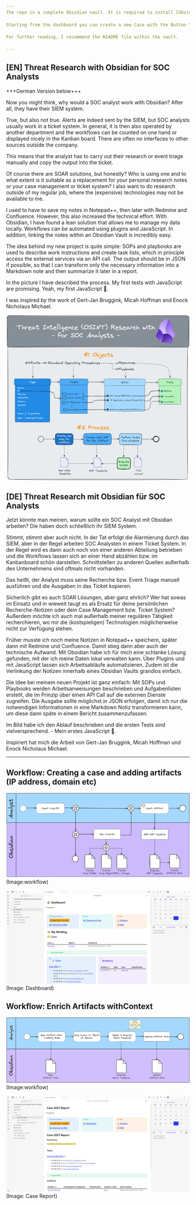 ```yaml
---
The repo is a complete Obsidian vault. It is required to install [Obsidian](https://obsidian.md)

Starting from the dashboard you can create a new Case with the Button "Create Case / Artifact".

For further reading, I recommend the README file within the vault.

---
```


## [EN] Threat Research with Obsidian for SOC Analysts

+++German Version below+++

Now you might think, why would a SOC analyst work with Obsidian? After all, they have their SIEM system.

True, but also not true. Alerts are indeed sent by the SIEM, but SOC analysts usually work in a ticket system. In general, it is then also operated by another department and the workflows can be counted on one hand or displayed nicely in the Kanban board. There are often no interfaces to other sources outside the company.

This means that the analyst has to carry out their research or event triage manually and copy the output into the ticket.

Of course there are SOAR solutions, but honestly? Who is using one and to what extent is it suitable as a replacement for your personal research notes or your case management or ticket system?
I also want to do research outside of my regular job, where the (expensive) technologies may not be available to me.

I used to have to save my notes in Notepad++, then later with Redmine and Confluence. However, this also increased the technical effort. With Obsidian, I have found a lean solution that allows me to manage my data locally. Workflows can be automated using plugins and JavaScript. In addition, linking the notes within an Obsidian Vault is incredibly easy.

The idea behind my new project is quite simple:
SOPs and playbooks are used to describe work instructions and create task lists, which in principle access the external services via an API call. The output should be in JSON if possible, so that I can transform only the necessary information into a Markdown note and then summarize it later in a report.

In the picture I have described the process. My first tests with JavaScript are promising.
 Yeah, my first JavaScript 🤩.

I was inspired by the work of Gert-Jan Bruggink, Micah Hoffman and Enock Nicholaus Michael.

![](https://github.com/malleVF/Threat-Research-with-Obsidian-for-SOC-Analysts/blob/main/Attachments/CTI%20Research%20and%20Reporting.png)

## [DE] Threat Research mit Obsidian für SOC Analysts

Jetzt könnte man meinen, warum sollte ein SOC Analyst mit Obsidian arbeiten? Die haben doch schließlich ihr SIEM System. 

Stimmt, stimmt aber auch nicht. In der Tat erfolgt die Alarmierung durch das SIEM, aber in der Regel arbeiten SOC Analysten in einem Ticket System. In der Regel wird es dann auch noch von einer anderen Abteilung betrieben und die Workflows lassen sich an einer Hand abzählen bzw. im Kanbanboard schön darstellen. Schnittstellen zu anderen Quellen außerhalb des Unternehmens sind oftmals nicht vorhanden. 

Das heißt, der Analyst muss seine Recherche bzw. Event Triage manuell ausführen und die Ausgaben in das Ticket kopieren.

Sicherlich gibt es auch SOAR Lösungen, aber ganz ehrlich? Wer hat sowas im Einsatz und in wieweit taugt es als Ersatz für deine persönlichen Recherche-Notizen oder dein Case Management bzw. Ticket System?
Außerdem möchte ich auch mal außerhalb meiner regulären Tätigkeit recherchieren, wo mir die (kostspieligen) Technologien möglicherweise nicht zur Verfügung stehen. 

Früher musste ich noch meine Notizen in Notepad++ speichern, später dann mit Redmine und Confluence. Damit stieg dann aber auch der technische Aufwand. Mit Obsidian habe ich für mich eine schlanke Lösung gefunden, mit der ich meine Daten lokal verwalten kann. Über Plugins und mit JavaScript lassen sich Arbeitsabläufe automatisieren. Zudem ist die Verlinkung der Notizen innerhalb eines Obsidian Vaults grandios einfach.

Die Idee bei meinem neuen Projekt ist ganz einfach:
Mit SOPs und Playbooks werden Arbeitsanweisungen beschrieben und Aufgabenlisten erstellt, die im Prinzip über einen API Call auf die externen Dienste zugreifen. Die Ausgabe sollte möglichst in JSON erfolgen, damit ich nur die notwendigen Informationen in eine Markdown Notiz transformieren kann, um diese dann späte in einem Bericht zusammenzufassen.

Im Bild habe ich den Ablauf beschrieben und die ersten Tests sind vielversprechend.
\- Mein erstes JavaScript 🤩.

Inspiriert hat mich die Arbeit von Gert-Jan Bruggink, Micah Hoffman und Enock Nicholaus Michael.

---

## Workflow: Creating a case and adding artifacts (IP address, domain etc)

![](https://github.com/malleVF/Threat-Research-with-Obsidian-for-SOC-Analysts/blob/main/Attachments/CTI%20-%20Workflow%20Create%20Case%20%26%20Artifact.png)
(Image:workflow)

![](https://github.com/malleVF/Threat-Research-with-Obsidian-for-SOC-Analysts/blob/main/Attachments/Dashboard.png)
(Image: Dashboard)

## Workflow: Enrich Artifacts withContext

![](https://github.com/malleVF/Threat-Research-with-Obsidian-for-SOC-Analysts/blob/main/Attachments/CTI%20-%20Workflow%20Execute%20Action%20Template.png)
(Image:workflow)

![](https://github.com/malleVF/Threat-Research-with-Obsidian-for-SOC-Analysts/blob/main/Attachments/Case%20Report.png)
(Image: Case Report)

